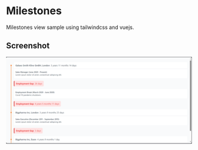 # Milestones

Milestones view sample using tailwindcss and vuejs.

## Screenshot
![Milestones Sample UI](https://github.com/hasunnilupul/milestones-ui/blob/main/milestones-screenshot.PNG?raw=true)
